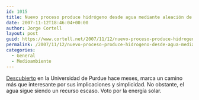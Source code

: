 ```yaml
---
id: 1015
title: Nuevo proceso produce hidrógeno desde agua mediante aleación de aluminio
date: 2007-11-12T18:46:04+00:00
author: Jorge Cortell
layout: post
guid: https://www.cortell.net/2007/11/12/nuevo-proceso-produce-hidrogeno-desde-agua-mediante-aleacion-de-aluminio/
permalink: /2007/11/12/nuevo-proceso-produce-hidrogeno-desde-agua-mediante-aleacion-de-aluminio/
categories:
  - General
  - Medioambiente
---
```

<a title="Physorg.com" target="_blank" href="https://www.physorg.com/news98556080.html">Descubierto</a> en la Universidad de Purdue hace meses, marca un camino más que interesante por sus implicaciones y simplicidad. No obstante, el agua sigue siendo un recurso escaso. Voto por la energí­a solar.